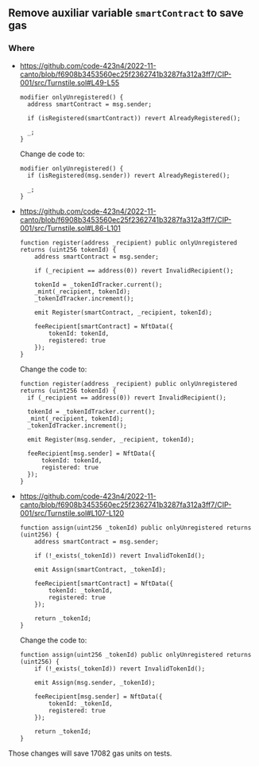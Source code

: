 ## Remove auxiliar variable `smartContract` to save gas

### Where 

- https://github.com/code-423n4/2022-11-canto/blob/f6908b3453560ec25f2362741b3287fa312a3ff7/CIP-001/src/Turnstile.sol#L49-L55

  ```solidity
  modifier onlyUnregistered() {
    address smartContract = msg.sender;

    if (isRegistered(smartContract)) revert AlreadyRegistered();

    _;
  }
  ```

  Change de code to:

  ```solidity
  modifier onlyUnregistered() {
    if (isRegistered(msg.sender)) revert AlreadyRegistered();

    _;
  }
  ```

- https://github.com/code-423n4/2022-11-canto/blob/f6908b3453560ec25f2362741b3287fa312a3ff7/CIP-001/src/Turnstile.sol#L86-L101

  ```solidity
  function register(address _recipient) public onlyUnregistered returns (uint256 tokenId) {
      address smartContract = msg.sender;

      if (_recipient == address(0)) revert InvalidRecipient();

      tokenId = _tokenIdTracker.current();
      _mint(_recipient, tokenId);
      _tokenIdTracker.increment();

      emit Register(smartContract, _recipient, tokenId);

      feeRecipient[smartContract] = NftData({
          tokenId: tokenId,
          registered: true
      });
  }
  ```

  Change the code to:

  ```solidity
  function register(address _recipient) public onlyUnregistered returns (uint256 tokenId) {
    if (_recipient == address(0)) revert InvalidRecipient();

    tokenId = _tokenIdTracker.current();
    _mint(_recipient, tokenId);
    _tokenIdTracker.increment();

    emit Register(msg.sender, _recipient, tokenId);

    feeRecipient[msg.sender] = NftData({
        tokenId: tokenId,
        registered: true
    });
  }
  ```

- https://github.com/code-423n4/2022-11-canto/blob/f6908b3453560ec25f2362741b3287fa312a3ff7/CIP-001/src/Turnstile.sol#L107-L120

  ```solidity
  function assign(uint256 _tokenId) public onlyUnregistered returns (uint256) {
      address smartContract = msg.sender;

      if (!_exists(_tokenId)) revert InvalidTokenId();

      emit Assign(smartContract, _tokenId);

      feeRecipient[smartContract] = NftData({
          tokenId: _tokenId,
          registered: true
      });

      return _tokenId;
  }
  ```

  Change the code to:

  ```solidity
  function assign(uint256 _tokenId) public onlyUnregistered returns (uint256) {
      if (!_exists(_tokenId)) revert InvalidTokenId();

      emit Assign(msg.sender, _tokenId);

      feeRecipient[msg.sender] = NftData({
          tokenId: _tokenId,
          registered: true
      });

      return _tokenId;
  }
  ```

Those changes will save 17082 gas units on tests.